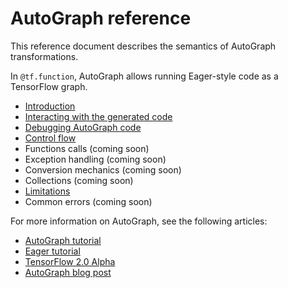 # AutoGraph reference

This reference document describes the semantics of AutoGraph transformations.

In `@tf.function`, AutoGraph allows running Eager-style code as a TensorFlow
graph.

*   [Introduction](intro.md)
*   [Interacting with the generated code](generated_code.md)
*   [Debugging AutoGraph code](debugging.md)
*   [Control flow](control_flow.md)
*   Functions calls (coming soon)
*   Exception handling (coming soon)
*   Conversion mechanics (coming soon)
*   Collections (coming soon)
*   [Limitations](limitations.md)
*   Common errors (coming soon)

For more information on AutoGraph, see the following articles:

*   [AutoGraph tutorial](https://www.tensorflow.org/alpha/beta/autograph)
*   [Eager tutorial](https://www.tensorflow.org/alpha/guide/eager)
*   [TensorFlow 2.0 Alpha](https://www.tensorflow.org/alpha)
*   [AutoGraph blog post](https://medium.com/tensorflow/autograph-converts-python-into-tensorflow-graphs-b2a871f87ec7)
